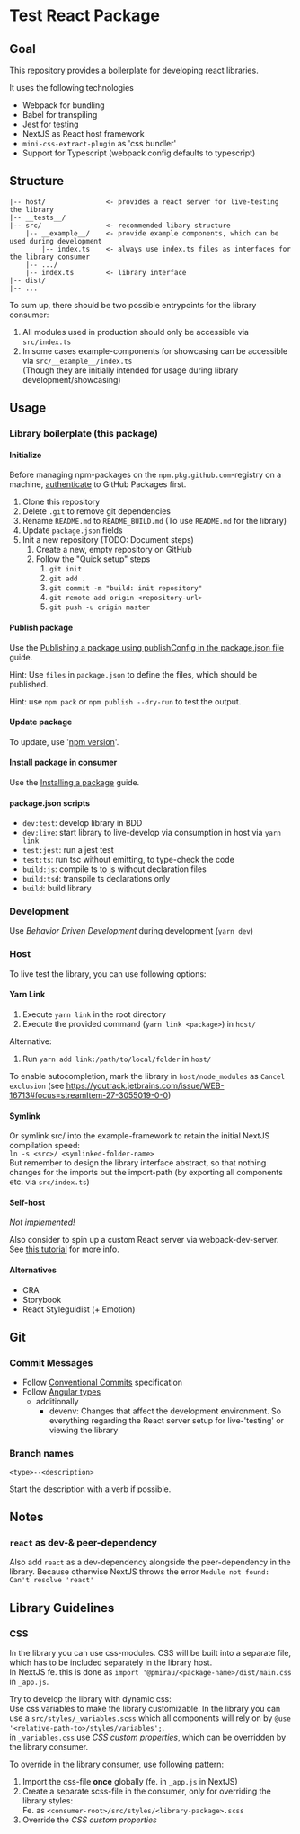 # Test React Package

## Goal

This repository provides a boilerplate for developing react libraries.

It uses the following technologies
- Webpack for bundling
- Babel for transpiling
- Jest for testing
- NextJS as React host framework
- `mini-css-extract-plugin` as 'css bundler'
- Support for Typescript (webpack config defaults to typescript)

## Structure

```
|-- host/               <- provides a react server for live-testing the library
|-- __tests__/
|-- src/                <- recommended libary structure
    |-- __example__/    <- provide example components, which can be used during development
        |-- index.ts    <- always use index.ts files as interfaces for the library consumer
    |-- .../
    |-- index.ts        <- library interface
|-- dist/
|-- ...    
```

To sum up, there should be two possible entrypoints for the library consumer:
1. All modules used in production should only be accessible via `src/index.ts`
2. In some cases example-components for showcasing can be accessible via `src/__example__/index.ts`  
   (Though they are initially intended for usage during library development/showcasing)

## Usage

### Library boilerplate (this package)

#### Initialize

Before managing npm-packages on the `npm.pkg.github.com`-registry on a machine,
[authenticate](https://docs.github.com/en/packages/working-with-a-github-packages-registry/working-with-the-npm-registry#authenticating-to-github-packages)
to GitHub Packages first.

1. Clone this repository
2. Delete `.git` to remove git dependencies
3. Rename `README.md` to `README_BUILD.md` (To use `README.md` for the library)
4. Update `package.json` fields
5. Init a new repository (TODO: Document steps)
   1. Create a new, empty repository on GitHub
   2. Follow the "Quick setup" steps
      1. `git init`
      2. `git add .`
      3. `git commit -m "build: init repository"`
      4. `git remote add origin <repository-url>`
      5. `git push -u origin master`
      
#### Publish package

Use the [Publishing a package using publishConfig in the package.json file](https://docs.github.com/en/packages/working-with-a-github-packages-registry/working-with-the-npm-registry#publishing-a-package-using-publishconfig-in-the-packagejson-file)
guide.

Hint: Use `files` in `package.json` to define the files, which should be published.

Hint: use `npm pack` or `npm publish --dry-run` to test the output.

#### Update package

To update, use '[npm version](https://docs.npmjs.com/cli/v8/commands/npm-version)'.

#### Install package in consumer

Use the [Installing a package](https://docs.github.com/en/packages/working-with-a-github-packages-registry/working-with-the-npm-registry#installing-a-package)
guide.

#### package.json scripts

- `dev:test`: develop library in BDD
- `dev:live`: start library to live-develop via consumption in host via `yarn link`
- `test:jest`: run a jest test
- `test:ts`: run tsc without emitting, to type-check the code
- `build:js`: compile ts to js without declaration files
- `build:tsd`: transpile ts declarations only
- `build`: build library

### Development

Use _Behavior Driven Development_ during development (`yarn dev`)

### Host

To live test the library, you can use following options:

#### Yarn Link

1. Execute `yarn link` in the root directory
2. Execute the provided command (`yarn link <package>`) in `host/`

Alternative:

1. Run `yarn add link:/path/to/local/folder` in `host/`

To enable autocompletion, mark the library in `host/node_modules` as `Cancel exclusion`
(see https://youtrack.jetbrains.com/issue/WEB-16713#focus=streamItem-27-3055019-0-0)

#### Symlink

Or symlink src/ into the example-framework to retain the initial NextJS compilation speed:  
`ln -s <src>/ <symlinked-folder-name>`  
But remember to design the library interface abstract, so that nothing changes for the imports
but the import-path (by exporting all components etc. via `src/index.ts`)

#### Self-host

_Not implemented!_

Also consider to spin up a custom React server via webpack-dev-server.
See [this tutorial](https://medium.com/@JedaiSaboteur/creating-a-react-app-from-scratch-f3c693b84658)
for more info.

#### Alternatives
- CRA
- Storybook
- React Styleguidist (+ Emotion)

## Git

### Commit Messages

- Follow [Conventional Commits](https://www.conventionalcommits.org/en/v1.0.0/) specification
- Follow [Angular types](https://github.com/angular/angular/blob/22b96b9/CONTRIBUTING.md#type)
  - additionally
    - devenv: Changes that affect the development environment. So everything regarding the React
    server setup for live-'testing' or viewing the library

### Branch names

`<type>--<description>`

Start the description with a verb if possible.

## Notes

### `react` as dev-& peer-dependency

Also add `react` as a dev-dependency alongside the peer-dependency in the library. 
Because otherwise NextJS throws the error `Module not found: Can't resolve 'react'`

## Library Guidelines

### CSS

In the library you can use css-modules. CSS will be built into a separate file, which has to be 
included separately in the library host.  
In NextJS fe. this is done as `import '@pmirau/<package-name>/dist/main.css` in `_app.js`.

Try to develop the library with dynamic css:  
Use css variables to make the library customizable. In the library you can use a 
`src/styles/_variables.scss` which all components will rely on by 
`@use '<relative-path-to>/styles/variables';`.  
in `_variables.css` use _CSS custom properties_, which can be overridden by the library consumer.

To override in the library consumer, use following pattern:  
1. Import the css-file **once** globally (fe. in `_app.js` in NextJS)
2. Create a separate scss-file in the consumer, only for overriding the library styles:  
  Fe. as `<consumer-root>/src/styles/<library-package>.scss`
3. Override the _CSS custom properties_
